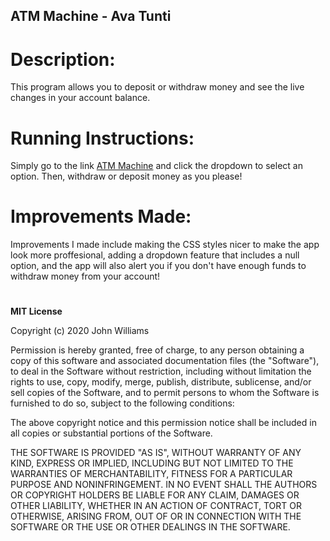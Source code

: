 ## ATM Machine - Ava Tunti
# Description:
This program allows you to deposit or withdraw money and see the live changes in your account balance. 

# Running Instructions:
Simply go to the link [ATM Machine](https://ava-tunti.github.io/atm/standalone.html) and click the dropdown to select an option. Then, withdraw or deposit money as you please!

# Improvements Made:
Improvements I made include making the CSS styles nicer to make the app look more proffesional, adding a dropdown feature that includes a null option, and the app will also alert you if you don't have enough funds to withdraw money from your account!

#
**MIT License**

Copyright (c) 2020 John Williams

Permission is hereby granted, free of charge, to any person obtaining a copy
of this software and associated documentation files (the "Software"), to deal
in the Software without restriction, including without limitation the rights
to use, copy, modify, merge, publish, distribute, sublicense, and/or sell
copies of the Software, and to permit persons to whom the Software is
furnished to do so, subject to the following conditions:

The above copyright notice and this permission notice shall be included in all
copies or substantial portions of the Software.

THE SOFTWARE IS PROVIDED "AS IS", WITHOUT WARRANTY OF ANY KIND, EXPRESS OR
IMPLIED, INCLUDING BUT NOT LIMITED TO THE WARRANTIES OF MERCHANTABILITY,
FITNESS FOR A PARTICULAR PURPOSE AND NONINFRINGEMENT. IN NO EVENT SHALL THE
AUTHORS OR COPYRIGHT HOLDERS BE LIABLE FOR ANY CLAIM, DAMAGES OR OTHER
LIABILITY, WHETHER IN AN ACTION OF CONTRACT, TORT OR OTHERWISE, ARISING FROM,
OUT OF OR IN CONNECTION WITH THE SOFTWARE OR THE USE OR OTHER DEALINGS IN THE
SOFTWARE.
